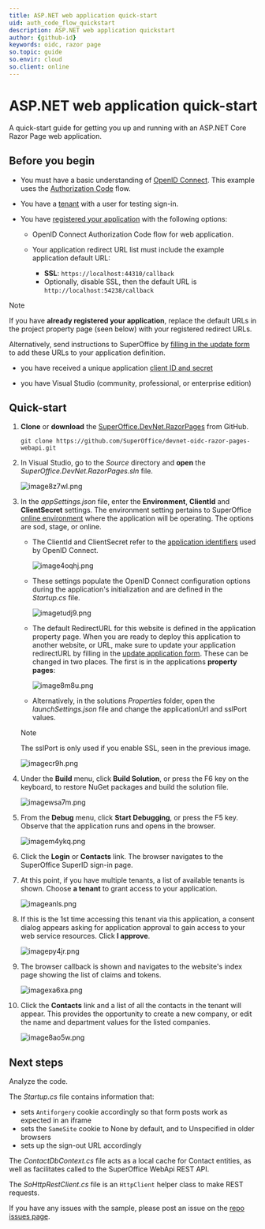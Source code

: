 ```yaml
---
title: ASP.NET web application quick-start
uid: auth_code_flow_quickstart
description: ASP.NET web application quickstart
author: {github-id}
keywords: oidc, razor page
so.topic: guide
so.envir: cloud
so.client: online
---
```


# ASP.NET web application quick-start

A quick-start guide for getting you up and running with an ASP.NET Core Razor Page web application.

## Before you begin

* You must have a basic understanding of [OpenID Connect][4]. This example uses the [Authorization Code][5] flow.

* You have a [tenant][3] with a user for testing sign-in.

* You have [registered your application][2] with the following options:
  * OpenID Connect Authorization Code flow for web application.

  * Your application redirect URL list must include the example application default URL:
    * **SSL**: `https://localhost:44310/callback`
    * Optionally, disable SSL, then the default URL is `http://localhost:54238/callback`

> [!NOTE]
> If you have **already registered your application**, replace the default URLs in the project property page (seen below) with your registered redirect URLs.
>
> Alternatively, send instructions to SuperOffice by [filling in the update form][6] to add these URLs to your application definition.

* you have received a unique application [client ID and secret][3]

* you have Visual Studio (community, professional, or enterprise edition)

## Quick-start

1. **Clone** or **download** the [SuperOffice.DevNet.RazorPages][7] from GitHub.

    `git clone https://github.com/SuperOffice/devnet-oidc-razor-pages-webapi.git`

2. In Visual Studio, go to the *Source* directory and **open** the *SuperOffice.DevNet.RazorPages.sln* file.

    ![image8z7wl.png][img2]

3. In the *appSettings.json* file, enter the **Environment**, **ClientId** and **ClientSecret** settings. The environment setting pertains to SuperOffice [online environment][8] where the application will be operating. The options are sod, stage, or online.

    * The ClientId and ClientSecret refer to the [application identifiers][3] used by OpenID Connect.

        ![image4oqhj.png][img3]

    * These settings populate the OpenID Connect configuration options during the application's initialization and are defined in the *Startup.cs* file.

        ![imagetudj9.png][img4]

    * The default RedirectURL for this website is defined in the application property page. When you are ready to deploy this application to another website, or URL, make sure to update your application redirectURL by filling in the [update application form][6]. These can be changed in two places. The first is in the applications **property pages**:

        ![image8m8u.png][img5]

    * Alternatively, in the solutions *Properties* folder, open the *launchSettings.json* file and change the applicationUrl and sslPort values.

    > [!NOTE]
    > The sslPort is only used if you enable SSL, seen in the previous image.

    ![imagecr9h.png][img6]

4. Under the **Build** menu, click **Build Solution**, or press the F6 key on the keyboard, to restore NuGet packages and build the solution file.

    ![imagewsa7m.png][img7]

5. From the **Debug** menu, click **Start Debugging**, or press the F5 key. Observe that the application runs and opens in the browser.

    ![imagem4ykq.png][img8]

6. Click the **Login** or **Contacts** link. The browser navigates to the SuperOffice SuperID sign-in page.

7. At this point, if you have multiple tenants, a list of available tenants is shown. Choose **a tenant** to grant access to your application.

    ![imageanls.png][img9]

8. If this is the 1st time accessing this tenant via this application, a consent dialog appears asking for application approval to gain access to your web service resources. Click **I approve**.

    ![imagepy4jr.png][img10]

9. The browser callback is shown and navigates to the website's index page showing the list of claims and tokens.

    ![imagexa6xa.png][img11]

10. Click the **Contacts** link and a list of all the contacts in the tenant will appear. This provides the opportunity to create a new company, or edit the name and department values for the listed companies.

    ![image8ao5w.png][img12]

## Next steps

Analyze the code.

The *Startup.cs* file contains information that:

* sets `Antiforgery` cookie accordingly so that form posts work as expected in an iframe
* sets the `SameSite` cookie to None by default, and to Unspecified in older browsers
* sets up the sign-out URL accordingly

The *ContactDbContext.cs* file acts as a local cache for Contact entities, as well as facilitates called to the SuperOffice WebApi REST API.

The *SoHttpRestClient.cs* file is an `HttpClient` helper class to make REST requests.

If you have any issues with the sample, please post an issue on the [repo issues page][10].

<!-- Referenced links -->
[2]: ../../developer-portal/create-app/wizard/web-app.md
[3]: ../../developer-portal/getting-started/index.md#terminology
[8]: ../../developer-portal/getting-started/app-envir.md
[6]: ../../developer-portal/faq/update-app.md
[4]: index.md
[5]: ../authentication/online/sign-in-user/auth-code-flow.md
[7]: https://github.com/SuperOffice/devnet-oidc-razor-pages-webapi
[10]: https://github.com/SuperOffice/devnet-oidc-razor-pages-webapi/issues

<!-- Referenced images -->
[img2]: media/image8z7wl.png
[img3]: media/image4oqhj.png
[img4]: media/imagetudj9.png
[img5]: media/image8m8u.png
[img6]: media/imagecr9h.png
[img7]: media/imagewsa7m.png
[img8]: media/imagem4ykq.png
[img9]: media/imageanls.png
[img10]: media/imagepy4jr.png
[img11]: media/imagexa6xa.png
[img12]: media/image8ao5w.png
